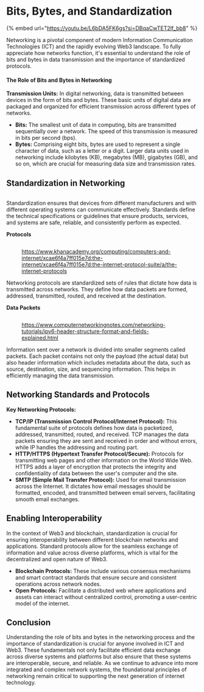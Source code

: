# Bits, Bytes, and Standardization

{% embed url="https://youtu.be/L6bDA5FK6gs?si=DBqaCwTET2lf_bb8" %}

Networking is a pivotal component of modern Information Communication Technologies (ICT) and the rapidly evolving Web3 landscape. To fully appreciate how networks function, it's essential to understand the role of bits and bytes in data transmission and the importance of standardized protocols.

#### The Role of Bits and Bytes in Networking

**Transmission Units:** In digital networking, data is transmitted between devices in the form of bits and bytes. These basic units of digital data are packaged and organized for efficient transmission across different types of networks.

* **Bits:** The smallest unit of data in computing, bits are transmitted sequentially over a network. The speed of this transmission is measured in bits per second (bps).
* **Bytes:** Comprising eight bits, bytes are used to represent a single character of data, such as a letter or a digit. Larger data units used in networking include kilobytes (KB), megabytes (MB), gigabytes (GB), and so on, which are crucial for measuring data size and transmission rates.

## Standardization in Networking

<figure><img src="../../../.gitbook/assets/image (67).png" alt=""><figcaption></figcaption></figure>

Standardization ensures that devices from different manufacturers and with different operating systems can communicate effectively. Standards define the technical specifications or guidelines that ensure products, services, and systems are safe, reliable, and consistently perform as expected.

**Protocols**

<figure><img src="../../../.gitbook/assets/image (68).png" alt=""><figcaption><p><a href="https://www.khanacademy.org/computing/computers-and-internet/xcae6f4a7ff015e7d:the-internet/xcae6f4a7ff015e7d:the-internet-protocol-suite/a/the-internet-protocols">https://www.khanacademy.org/computing/computers-and-internet/xcae6f4a7ff015e7d:the-internet/xcae6f4a7ff015e7d:the-internet-protocol-suite/a/the-internet-protocols</a></p></figcaption></figure>

Networking protocols are standardized sets of rules that dictate how data is transmitted across networks. They define how data packets are formed, addressed, transmitted, routed, and received at the destination.



**Data Packets**

<figure><img src="../../../.gitbook/assets/image (66).png" alt=""><figcaption><p><a href="https://www.computernetworkingnotes.com/networking-tutorials/ipv6-header-structure-format-and-fields-explained.html">https://www.computernetworkingnotes.com/networking-tutorials/ipv6-header-structure-format-and-fields-explained.html</a></p></figcaption></figure>

Information sent over a network is divided into smaller segments called packets. Each packet contains not only the payload (the actual data) but also header information which includes metadata about the data, such as source, destination, size, and sequencing information. This helps in efficiently managing the data transmission.

## Networking Standards and Protocols

**Key Networking Protocols:**

* **TCP/IP (Transmission Control Protocol/Internet Protocol):** This fundamental suite of protocols defines how data is packetized, addressed, transmitted, routed, and received. TCP manages the data packets ensuring they are sent and received in order and without errors, while IP handles the addressing and routing part.
* **HTTP/HTTPS (Hypertext Transfer Protocol/Secure):** Protocols for transmitting web pages and other information on the World Wide Web. HTTPS adds a layer of encryption that protects the integrity and confidentiality of data between the user's computer and the site.
* **SMTP (Simple Mail Transfer Protocol):** Used for email transmission across the Internet. It dictates how email messages should be formatted, encoded, and transmitted between email servers, facilitating smooth email exchanges.

## **Enabling Interoperability**

&#x20;In the context of Web3 and blockchain, standardization is crucial for ensuring interoperability between different blockchain networks and applications. Standard protocols allow for the seamless exchange of information and value across diverse platforms, which is vital for the decentralized and open nature of Web3.

* **Blockchain Protocols:** These include various consensus mechanisms and smart contract standards that ensure secure and consistent operations across network nodes.
* **Open Protocols:** Facilitate a distributed web where applications and assets can interact without centralized control, promoting a user-centric model of the internet.

## Conclusion

Understanding the role of bits and bytes in the networking process and the importance of standardization is crucial for anyone involved in ICT and Web3. These fundamentals not only facilitate efficient data exchange across diverse systems and platforms but also ensure that these systems are interoperable, secure, and reliable. As we continue to advance into more integrated and complex network systems, the foundational principles of networking remain critical to supporting the next generation of internet technology.
